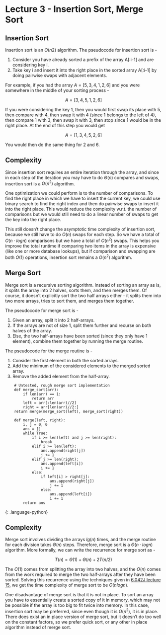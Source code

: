 # Lecture 3 - Insertion Sort, Merge Sort
## Insertion Sort
Insertion sort is an $O(n2)$ algorithm. The pseudocode for insertion sort is -

1. Consider you have already sorted a prefix of the array A[:i-1] and are considering
key i.
2. Take key i and insert it into the right place in the sorted array A[:i-1] by doing pairwise swaps with adjacent elements.

For example, if you had the array $A = [5, 3, 4, 1, 2, 6]$ and you were somewhere in the middle of your sorting process -

$$A = [3, 4, 5, 1, 2, 6]$$

If you were considering the key 1, then you would first swap its place with 5, then compare with 4, then swap it with 4 (since 1 belongs to the left of 4), then compare 1 with 3, then swap it with 3, then stop since 1 would be in the right place. At the end of this step you would get

$$A = [1, 3, 4, 5, 2, 6]$$

You would then do the same thing for 2 and 6.

## Complexity
Since insertion sort requires an entire iteration through the array, and since in each step of the iteration you may have to do $\Theta(n)$ compares and swaps, insertion sort is a $O(n^2)$ algorithm.

One optimization we could perform is to the number of comparisons. To find the right place in which we have to insert the current key, we could use binary search to find the right index and then do pairwise swaps to insert it into the right place. This would reduce the complexity w.r.t. the number of comparisons but we would still need to do a linear number of swaps to get the key into the right place.

This still doesn’t change the asymptotic time complexity of insertion sort, because we still have to do $O(n)$ swaps for each step. So we have a total of $O(n \cdot log n)$ comparisons but we have a total of $O(n^2)$ swaps. This helps you improve the total runtime if comparing two items in the array is expensive (like one or more database lookups), but if comparison and swapping are both $O(1)$ operations, insertion sort remains a $O(n^2)$ algorithm.

## Merge Sort
Merge sort is a recursive sorting algorithm. Instead of sorting an array as is, it splits the array into 2 halves, sorts them, and then merges them. Of course, it doesn’t explicitly sort the two half arrays either - it splits them into two more arrays, tries to sort them, and merges them together.

The pseudocode for merge sort is -
1. Given an array, split it into 2 half-arrays.
2. If the arrays are not of size 1, split them further and recurse on both halves of the array.
3. Else, the two half-arrays have been sorted (since they only have 1 element), combine them together by running the merge routine.

The pseudocode for the merge routine is -
1. Consider the first element in both the sorted arrays.
2. Add the minimum of the considered elements to the merged sorted array.
3. Remove the added element from the half-array.

~~~
    # Untested, rough merge sort implementation
    def merge_sort(arr):
        if len(arr) == 1:
            return arr
        left = arr[:len(arr)//2]
        right = arr[len(arr)//2:]
    return merge(merge_sort(left), merge_sort(right))
    
    def merge(left, right):
        i, j = 0, 0
        ans = []
        while True:
            if i >= len(left) and j >= len(right):
                break
            elif i >= len(left):
                ans.append(right[j])
                j += 1
            elif j >= len(right):
                ans.append(left[i])
                i += 1
            else:
                if left[i] > right[j]:
                    ans.append(right[j])
                    j += 1
                else:
                    ans.append(left[i])
                    i += 1
        return ans
~~~
{: .language-python}

## Complexity
Merge sort involves dividing the arrays $lg(n)$ times, and the merge routine for each division takes $\Theta(n)$ steps. Therefore, merge sort is a $\Theta(n \cdot log n)$ algorithm. More formally, we can write the recurrence for merge sort as -

$$ T(n) = \Theta(1) + \Theta(n) + 2T(n/2) $$

The $O(1)$ comes from splitting the array into two halves, and the $O(n)$ comes from the work required to merge the two half-arrays after they have been sorted. Solving this recurrence using the techniques given in [6.042J lecture 15](../6.042J/lec15.md), we get the time complexity of merge sort to be $O(n log n)$.

One disadvantage of merge sort is that it is not in place. To sort an array you have to essentially create a sorted copy of it in memory, which may not be possible if the array is too big to fit twice into memory. In this case, insertion sort may be preferred, since even though it is $O(n^2)$, it is in place. There does exist an in place version of merge sort, but it doesn’t do too well on the constant factors, so we prefer quick sort, or any other in place algorithm instead of merge sort.
